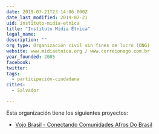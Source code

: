 ```yaml
---
date: 2019-07-21T23:14:06.000Z
date_last_modified: 2019-07-21
uid: instituto-midia-etnica
title: "Instituto Mídia Étnica"
legal_name: 
description: ""
org_type: Organización civil sin fines de lucro (ONG)
website: www.midiaetnica.org / www.correionago.com.br
year_founded: 2005
facebook: 
twitter: 
tags:
  - participación-ciudadana
cities: 
  - Salvador

---
```


Esta organización tiene los siguientes proyectos:

- [Vojo Brasil - Conectando Comunidades Afros Do Brasil](/proyectos/vojo-brasil-conectando-comunidades-afros-do-brasil)
